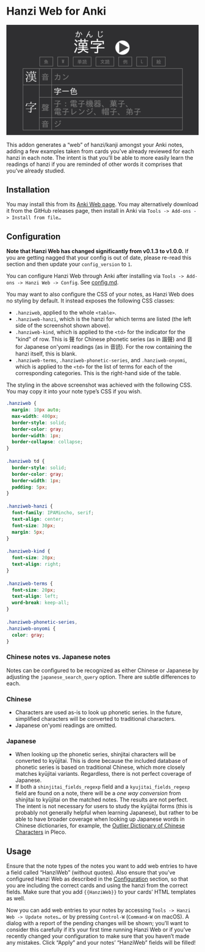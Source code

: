# Hanzi Web for Anki
![Screenshot](screenshot.png)

This addon generates a “web” of hanzi/kanji amongst your Anki notes, adding a
few examples taken from cards you’ve already reviewed for each hanzi in each
note. The intent is that you’ll be able to more easily learn the readings of
hanzi if you are reminded of other words it comprises that you’ve already
studied.

## Installation
You may install this from its [Anki Web page](https://ankiweb.net/shared/info/125468335). You may alternatively download
it from the GitHub releases page, then install in Anki via `Tools -> Add-ons ->
Install from file…`

## Configuration
**Note that Hanzi Web has changed significantly from v0.1.3 to v1.0.0.** If you
are getting nagged that your config is out of date, please re-read this section
and then update your `config_version` to `1`.

You can configure Hanzi Web through Anki after installing via `Tools -> Add-ons
-> Hanzi Web -> Config`. See [config.md](config.md).

You may want to also configure the CSS of your notes, as Hanzi Web does no
styling by default. It instead exposes the following CSS classes:

- `.hanziweb`, applied to the whole `<table>`.
- `.hanziweb-hanzi`, which is the hanzi for which terms are listed (the left
  side of the screenshot shown above).
- `.hanziweb-kind`, which is applied to the `<td>` for the indicator for the "kind" of row.
  This is 聲 for Chinese phonetic series (as in 諧聲) and 音 for Japanese
  on'yomi readings (as in 音読). For the row containing the hanzi itself,
  this is blank.
- `.hanziweb-terms`, `.hanziweb-phonetic-series`, and `.hanziweb-onyomi`, which
  is applied to the `<td>` for the list of terms for each of the corresponding
  categories. This is the right-hand side of the table.

The styling in the above screenshot was achieved with the following CSS. You may
copy it into your note type’s CSS if you wish.

``` css
.hanziweb {
  margin: 10px auto;
  max-width: 400px;
  border-style: solid;
  border-color: gray;
  border-width: 1px;
  border-collapse: collapse;
}

.hanziweb td {
  border-style: solid;
  border-color: gray;
  border-width: 1px;
  padding: 5px;
}

.hanziweb-hanzi {
  font-family: IPAMincho, serif;
  text-align: center;
  font-size: 30px;
  margin: 5px;
}

.hanziweb-kind {
  font-size: 20px;
  text-align: right;
}

.hanziweb-terms {
  font-size: 20px;
  text-align: left;
  word-break: keep-all;
}

.hanziweb-phonetic-series,
.hanziweb-onyomi {
  color: gray;
}
```

### Chinese notes vs. Japanese notes

Notes can be configured to be recognized as either Chinese or Japanese by
adjusting the `japanese_search_query` option. There are subtle differences to
each.

### Chinese

- Characters are used as-is to look up phonetic series. In the future,
  simplified characters will be converted to traditional characters.
- Japanese on'yomi readings are omitted.

### Japanese

- When looking up the phonetic series, shinjitai characters will be converted to
  kyūjitai. This is done because the included database of phonetic series is
  based on traditional Chinese, which more closely matches kyūjitai variants.
  Regardless, there is not perfect coverage of Japanese.
- If both a `shinjitai_fields_regexp` field and a `kyujitai_fields_regexp` field
  are found on a note, there will be a *one way conversion* from shinjitai to
  kyūjitai on the matched notes. The results are not perfect. The intent is not
  necessary for users to study the kyūjitai forms (this is probably not
  generally helpful when learning Japanese), but rather to be able to have
  broader coverage when looking up Japanese words in Chinese dictionaries, for
  example, the [Outlier Dictionary of Chinese Characters](https://www.outlier-linguistics.com/products/outlier-dictionary-of-chinese-characters) in Pleco.

## Usage
Ensure that the note types of the notes you want to add web entries to have a
field called “HanziWeb” (without quotes). Also ensure that you’ve configured
Hanzi Web as described in the [Configuration](#configuration) section, so that
you are including the correct cards and using the hanzi from the correct fields.
Make sure that you add `{{HanziWeb}}` to your cards’ HTML templates as well.

Now you can add web entries to your notes by accessing `Tools -> Hanzi Web ->
Update notes…` or by pressing `Control-W` (`Command-W` on macOS). A dialog with
a report of the pending changes will be shown; you’ll want to consider this
carefully if it’s your first time running Hanzi Web or if you’ve recently
changed your configuration to make sure that you haven’t made any mistakes.
Click “Apply” and your notes’ “HanziWeb” fields will be filled!
